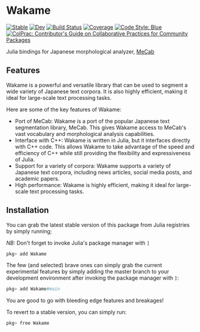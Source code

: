 # Wakame

[![Stable](https://img.shields.io/badge/docs-stable-blue.svg)](https://PyDataBlog.github.io/Wakame.jl/stable)
[![Dev](https://img.shields.io/badge/docs-dev-blue.svg)](https://PyDataBlog.github.io/Wakame.jl/dev)
[![Build Status](https://github.com/PyDataBlog/Wakame.jl/actions/workflows/CI.yml/badge.svg?branch=main)](https://github.com/PyDataBlog/Wakame.jl/actions/workflows/CI.yml?query=branch%3Amain)
[![Coverage](https://codecov.io/gh/PyDataBlog/Wakame.jl/branch/main/graph/badge.svg)](https://codecov.io/gh/PyDataBlog/Wakame.jl)
[![Code Style: Blue](https://img.shields.io/badge/code%20style-blue-4495d1.svg)](https://github.com/invenia/BlueStyle)
[![ColPrac: Contributor's Guide on Collaborative Practices for Community Packages](https://img.shields.io/badge/ColPrac-Contributor's%20Guide-blueviolet)](https://github.com/SciML/ColPrac)

Julia bindings for Japanese morphological analyzer, [MeCab](https://taku910.github.io/mecab/)

## Features

Wakame is a powerful and versatile library that can be used to segment a wide variety of Japanese text corpora. It is also highly efficient, making it ideal for large-scale text processing tasks.

Here are some of the key features of Wakame:

- Port of MeCab: Wakame is a port of the popular Japanese text segmentation library, MeCab. This gives Wakame access to MeCab's vast vocabulary and morphological analysis capabilities.
- Interface with C++: Wakame is written in Julia, but it interfaces directly with C++ code. This allows Wakame to take advantage of the speed and efficiency of C++ while still providing the flexibility and expressiveness of Julia.
- Support for a variety of corpora: Wakame supports a variety of Japanese text corpora, including news articles, social media posts, and academic papers.
- High performance: Wakame is highly efficient, making it ideal for large-scale text processing tasks.


## Installation

You can grab the latest stable version of this package from Julia registries by simply running;

*NB:* Don't forget to invoke Julia's package manager with `]`

```julia
pkg> add Wakame
```

The few (and selected) brave ones can simply grab the current experimental features by simply adding the master branch to your development environment after invoking the package manager with `]`:

```julia
pkg> add Wakame#main
```

You are good to go with bleeding edge features and breakages!

To revert to a stable version, you can simply run:

```julia
pkg> free Wakame
```
